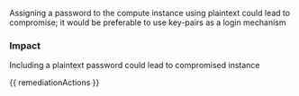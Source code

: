 
Assigning a password to the compute instance using plaintext could lead to compromise; it would be preferable to use key-pairs as a login mechanism

### Impact
Including a plaintext password could lead to compromised instance

<!-- DO NOT CHANGE -->
{{ remediationActions }}


